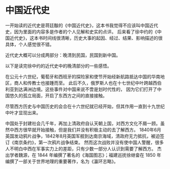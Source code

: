 
中国近代史
============================

一开始读的近代史是蒋廷黻的《中国近代史》，这本书我觉得不应该叫中国近代史，因为里面的内容多是作者的个人见解和史实的点评。
后来看了徐中约的《中国近代史》，这本书时间线很清晰，历史大事的起因、经过、结果、影响描述的很具体，个人感觉很不错。

近代史大概可以分成两部分：晚清到民国，民国到新中国。

以下是读完徐中约的近代史中的晚清部分的一些感悟。

在公元十六世纪，葡萄牙和西班牙的探险家和使节开始经新航路抵达中国的华南地区，商人和传教士也接踵而至。 
此后不久，俄罗斯人也在十七世纪中叶跨越西伯利亚到达满洲边境。这些事件对中国来说不啻是划时代性的， 
因为它们打开了中国悠久的孤立局面，开启了东西方之间的直接接触。

尽管西方历史与中国历史的会合在十六世纪就已经开始，但其作用一直到十九世纪中叶才显现出来。

中国处于封建社会几千年，再加上清政府自认天朝上国，对西方文化不屑一顾。虽然中西方很早就开始接触，但是我们并没有积极主动的去了解西方。
1840年6月英国发动鸦片战争，1842年8月英国军舰到达南京海域，清政府无力抵抗，被迫签订《南京条约》，第一次鸦片战争结束。
然而这次战败并没有使中国人警醒，很多人不明白中西在军事实力上的差距，只有少数一部分人认识到需要了解西方。
杰出学者魏源，在 1844 年编撰了著名的《海国图志》；福建巡抚徐继畲在 1850 年编撰了一部关于世界地理的重要著作，名为《瀛环志略》。



